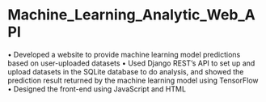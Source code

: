 # Machine_Learning_Analytic_Web_API
• Developed a website to provide machine learning model predictions based on user-uploaded datasets
• Used Django REST’s API to set up and upload datasets in the SQLite database to do analysis, and showed the prediction result returned by the machine learning model using TensorFlow
• Designed the front-end using JavaScript and HTML
